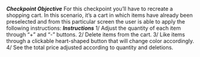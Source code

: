 *******Checkpoint Objective*******
For this checkpoint you’ll have to recreate a shopping cart. In this scenario,
it’s a cart in which items have already been preselected and from this particular screen the user is able to apply the following instructions:
*******Instructions*******
1/ Adjust the quantity of each item through  “+” and “-” buttons.
2/ Delete items from the cart.
3/ Like items through a clickable heart-shaped button that will change color accordingly.
4/ See the total price adjusted according to quantity and deletions.
